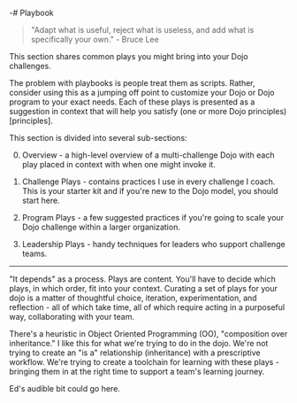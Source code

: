-# Playbook

> "Adapt what is useful, reject what is useless, and add what is specifically your own." - Bruce Lee

This section shares common plays you might bring into your Dojo challenges. 

The problem with playbooks is people treat them as scripts. Rather, consider using this as a jumping off point to customize your Dojo or Dojo program to your exact needs. Each of these plays is presented as a suggestion in context that will help you satisfy (one or more Dojo principles)[principles]. 

This section is divided into several sub-sections:

0. Overview - a high-level overview of a multi-challenge Dojo with each play placed in context with when one might invoke it.

1. Challenge Plays - contains practices I use in every challenge I coach. This is your starter kit and if you're new to the Dojo model, you should start here. 

1. Program Plays - a few suggested practices if you're going to scale your Dojo challenge within a larger organization.

1. Leadership Plays - handy techniques for leaders who support challenge teams.

------

"It depends" as a process. Plays are content. You'll have to decide which plays, in which order, fit into your context. Curating a set of plays for your dojo is a matter of thoughtful choice, iteration, experimentation, and reflection - all of which take time, all of which require acting in a purposeful way, collaborating with your team.

There's a heuristic in Object Oriented Programming (OO), "composition over inheritance." I like this for what we're trying to do in the dojo. We're not trying to create an "is a" relationship (inheritance) with a prescriptive workflow. We're trying to create a toolchain for learning with these plays - bringing them in at the right time to support a team's learning journey.

Ed's audible bit could go here.